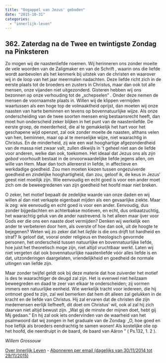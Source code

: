 ```yaml
---
title: "Oogappel van Jezus' geboden"
date: "2015-10-31"
categories: 
  - "innerlijk-leven"
---
```


## 362\. Zaterdag na de Twee en twintigste Zondag na Pinksteren

Zo mogen wij de naastenliefde noemen. Wij herinneren ons zonder moeite de vele woorden van de Zaligmaker en van de Schrift , waarin ons die liefde wordt aanbevolen als het kenmerk bij uitstek van de christen en waarover wij in de loop van het jaar meermalen nadachten. Deze liefde richt zich in de eerste plaats tot de broeders en zusters in Christus, maar dan ook tot alle mensen, onze vijanden niet uitgezonderd. Gisteren hebben wij ons bezonnen op onze verhouding tot de „schepselen” . Onder deze nemen de mensen de voornaamste plaats in. Willen wij de klippen vermijden waartussen als een hoge top de volmaaktheid oprijst, dan moeten wij onze naasten van harte beminnen en tevens op bovennatuurlijke wijze. Als onze onderscheiding van de twee soorten mensen enig bestaansrecht heeft, dan moet hun onderscheid zeker blijken in het punt van de naastenliefde. De eerste groep, de meerderheid, die al te gemakkelijk het hart voor het geschapene wijd openzet, zal ook zonder moeite de naasten, althans velen van hen, beminnen, maar op al te menselijke wijze, niet waarachtig in Christus. En de minderheid, zij wie een wat hooghartige afgezonderdheid van de massa niet zwaar valt, zullen dikwijls in 't geheel niet aan de liefde voor anderen, welke dan ook, toekomen. Het ideaal dat Jezus ons als _zijn gebod_ voorhoudt bestaat in de onvoorwaardelijke liefde jegens allen, om wille van Hem. Maar dan toch allereerst in liefde, in affectieve en werkdadige goedheid. Zou men moeten kiezen tussen ongezuiverde goedheid en zindelijke hooghartigheid, dan zou, geloof ik, de keus in Jezus' geest niet moeilijk zijn. Wie eenvoudig en echt goed is voor een ander moet zich om de beweegredenen van zijn goedheid het hoofd maar niet breken.

O zeker, het motief bepaalt de zedelijke waarde van onze daden en wij willen al dan niet verkapte eigenbaat mijden als een gevaarlijke ziekte. Maar ik zeg: wie eenvoudig en echt goed is voor een ander. Eenvoudig, dus zonder bijgedachten en achterbakse motieven, en echt, dus onbaatzuchtig, het waarachtig geluk van de ander nastrevend. Is het alleen maar ijver voor Gods eer die ons een naaste doet vermijden? Denken wij werkelijk een ander te verbeteren door hem, als overste of hoe dan ook, uit de hoogte te bejegenen? Weten wij zo zeker dat het _liefde_ is die ons drijft tot hardheid en straf? Ik geloof dat, vooral onder religieus en theologisch gevormde personen, het onderscheid tussen natuurlijke en bovennatuurlijke liefde, hoe juist het theoretisch moge zijn, niet altijd vruchtbaar werkt. Laten wij niet vergeten dat ook bovennatuurlijke naastenliefde vóór alles liefde is en dat, uitzonderingen daargelaten, vriendelijkheid en goedheid de normale uitingen van liefde zijn.

Maar zonder twijfel geldt ook bij deze materie dat hoe zuiverder het motief is des te waarachtiger de deugd zal zijn. Het is evenwel niet heilzaam beweegreden en daad te zeer van elkaar te onderscheiden; zij vormen immers een natuurlijke eenheid. Wie werkelijk tracht voor iedereen, die hij ontmoet goed te zijn, zal wel bemerken dat hem dit alleen zal gelukken in de kracht en de liefde van Christus. Hij zal ervaren dat de christen die zijn medemensen eerlijk liefheeft, dit doet om Christus' wil, ook al zal hij zich daarvan niet altijd bewust zijn. „Wat gij de minste der mijnen doet, hebt gij Mij gedaan.” En hij zal ook iets ondervinden van de waarheid van het psalmwoord dat wij zongen in het graduale van de Zondag: „O, hoe goed en hoe lieflijk als broeders eendrachtig te samen wonen! Als kostelijke olie op het hoofd, die neerdruipt in de baard, de baard van Aäron ” ( Ps.132, 1. 2 ).

_Willem Grossouw_

[Over Innerlijk Leven](http://www.gelovenleren.net/2014/11/27/een-jaar-lang-innerlijk-leven-op-geloven-leren/) - [Abonneren per email (dagelijks van 30/11/2014 tot 29/11/2015)](http://eepurl.com/9P3DT)
